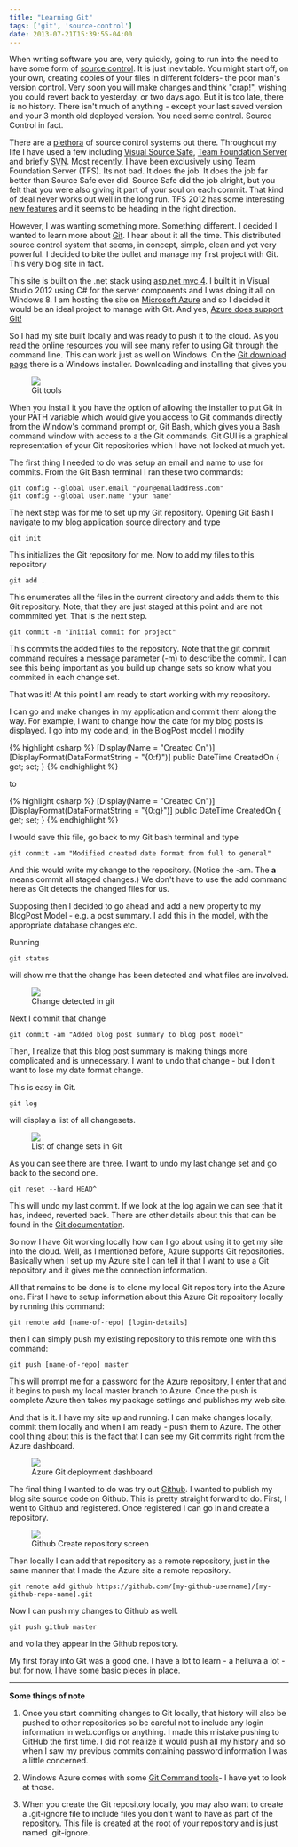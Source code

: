 ```yaml
---
title: "Learning Git"
tags: ['git', 'source-control']
date: 2013-07-21T15:39:55-04:00
---
```

When writing software you are, very quickly, going to run into the need to have some form of [source control](http://en.wikipedia.org/wiki/Revision_control). It is just inevitable. You might start off, on your own, creating copies of your files in different folders- the poor man's version control. Very soon you will make changes and think "crap!", wishing you could revert back to yesterday, or two days ago. But it is too late, there is no history. There isn't much of anything - except your last saved version and your 3 month old deployed version. You need some control. Source Control in fact.
<!--more-->
There are a [plethora](http://en.wikipedia.org/wiki/Comparison_of_revision_control_software) of source control systems out there. Throughout my life I have used a few including [Visual Source Safe](http://msdn.microsoft.com/en-us/library/3h0544kx(VS.80).aspx), [Team Foundation Server](http://msdn.microsoft.com/en-us/vstudio/ff637362.aspx) and briefly [SVN](http://subversion.tigris.org/). Most recently, I have been exclusively using Team Foundation Server (TFS). Its not bad. It does the job. It does the job far better than Source Safe ever did. Source Safe did the job alright, but you felt that you were also giving it part of your soul on each commit. That kind of deal never works out well in the long run. TFS 2012 has some interesting [new features](http://www.devproconnections.com/article/visual-studio-2011/tfs-2012-143104) and it seems to be heading in the right direction.

However, I was wanting something more. Something different. I decided I wanted to learn more about [Git](http://git-scm.com/). I hear about it all the time. This distributed source control system that seems, in concept, simple, clean and yet very powerful. I decided to bite the bullet and manage my first project with Git. This very blog site in fact. 

This site is built on the .net stack using [asp.net mvc 4](http://www.asp.net/mvc/mvc4). I built it in Visual Studio 2012 using C# for the server components and I was doing it all on Windows 8. I am hosting the site on [Microsoft Azure](http://www.azure.com/) and so I decided it would be an ideal project to manage with Git. And yes, [Azure does support Git!](https://azure.microsoft.com/en-us/documentation/articles/web-sites-deploy/)

So I had my site built locally and was ready to push it to the cloud. As you read the [online resources](http://gitref.org/) you will see many refer to using Git through the command line. This can work just as well on Windows. On the [Git download page](http://git-scm.com/download) there is a Windows installer. Downloading and installing that gives you 

<figure>
	<a href="http://farm9.staticflickr.com/8232/8373358333_cefc79e4c9.jpg"><img src="http://farm9.staticflickr.com/8232/8373358333_cefc79e4c9.jpg"></a>
	<figcaption>Git tools</figcaption>
</figure>


When you install it you have the option of allowing the installer to put Git in your PATH variable which would give you access to Git commands directly from the Window's command prompt or, Git Bash, which gives you a Bash command window with access to a the Git commands. Git GUI is a graphical representation of your Git repositories which I have not looked at much yet.

The first thing I needed to do was setup an email and name to use for commits. From the Git Bash terminal I ran these two commands:

    git config --global user.email "your@emailaddress.com"
    git config --global user.name "your name"

The next step was for me to set up my Git repository. Opening Git Bash I navigate to my blog application source directory and type

    git init

This initializes the Git repository for me. Now to add my files to this repository

    git add .

This enumerates all the files in the current directory and adds them to this Git repository. Note, that they are just staged at this point and are not commmited yet. That is the next step.

    git commit -m "Initial commit for project"

This commits the added files to the repository. Note that the git commit command requires a message parameter (-m) to describe the commit. I can see this being important as you build up change sets so know what you commited in each change set.

That was it! At this point I am ready to start working with my repository.

I can go and make changes in my application and commit them along the way. For example, I want to change how the date for my blog posts is displayed. I go into my code and, in the BlogPost model I modify

{% highlight csharp %}
[Display(Name = "Created On")]
[DisplayFormat(DataFormatString = "{0:f}")]
public DateTime CreatedOn { get; set; }
{% endhighlight %}

to

{% highlight csharp %}
[Display(Name = "Created On")]
[DisplayFormat(DataFormatString = "{0:g}")]
public DateTime CreatedOn { get; set; }
{% endhighlight %}

I would save this file, go back to my Git bash terminal and type
    
    git commit -am "Modified created date format from full to general"

And this would write my change to the repository. (Notice the -am. The **a** means commit all staged changes.) We don't have to use the add command here as Git detects the changed files for us.

Supposing then I decided to go ahead and add a new property to my BlogPost Model - e.g. a post summary. I add this in the model, with the appropriate database changes etc.

Running

    git status

will show me that the change has been detected and what files are involved.

<figure>
	<a href="http://farm9.staticflickr.com/8499/8373358353_55fdac8412.jpg"><img src="http://farm9.staticflickr.com/8499/8373358353_55fdac8412.jpg"></a>
	<figcaption>Change detected in git</figcaption>
</figure>

Next I commit that change

    git commit -am "Added blog post summary to blog post model"

Then, I realize that this blog post summary is making things more complicated and is unnecessary. I want to undo that change - but I don't want to lose my date format change. 

This is easy in Git. 

    git log

will display a list of all changesets. 

<figure>
	<a href="http://farm9.staticflickr.com/8071/8374431552_4a7b65dbc9.jpg"><img src="http://farm9.staticflickr.com/8071/8374431552_4a7b65dbc9.jpg"></a>
	<figcaption>List of change sets in Git</figcaption>
</figure>

As you can see there are three. I want to undo my last change set and go back to the second one.

    git reset --hard HEAD^

This will undo my last commit. If we look at the log again we can see that it has, indeed, reverted back. There are other details about this that can be found in the [Git documentation](http://git-scm.com/2011/07/11/reset.html).

So now I have Git working locally how can I go about using it to get my site into the cloud. Well, as I mentioned before, Azure supports Git repositories. Basically when I set up my Azure site I can tell it that I want to use a Git repository and it gives me the connection information.

All that remains to be done is to clone my local Git repository into the Azure one. First I have to setup information about this Azure Git repository locally by running this command:

    git remote add [name-of-repo] [login-details]

then I can simply push my existing repository to this remote one with this command:

    git push [name-of-repo] master

This will prompt me for a password for the Azure repository, I enter that and it begins to push my local master branch to Azure. Once the push is complete Azure then takes my package settings and publishes my web site.

And that is it. I have my site up and running. I can make changes locally, commit them locally and when I am ready - push them to Azure. The other cool thing about this is the fact that I can see my Git commits right from the Azure dashboard.

<figure>
	<a href="http://farm9.staticflickr.com/8193/8374475914_bd12820a3a.jpg"><img src="http://farm9.staticflickr.com/8193/8374475914_bd12820a3a.jpg"></a>
	<figcaption>Azure Git deployment dashboard</figcaption>
</figure>

The final thing I wanted to do was try out [Github](http://www.github.com). I wanted to publish my blog site source code on Github. This is pretty straight forward to do. First, I went to Github and registered. Once registered I can go in and create a repository. 

<figure>
	<a href="http://farm9.staticflickr.com/8220/8373358317_e2dba8390f.jpg"><img src="http://farm9.staticflickr.com/8220/8373358317_e2dba8390f.jpg"></a>
	<figcaption>Github Create repository screen</figcaption>
</figure>


Then locally I can add that repository as a remote repository, just in the same manner that I made the Azure site a remote repository.

    git remote add github https://github.com/[my-github-username]/[my-github-repo-name].git

Now I can push my changes to Github as well.

    git push github master

and voila they appear in the Github repository.

My first foray into Git was a good one. I have a lot to learn - a helluva a lot - but for now, I have some basic pieces in place.

----------

**Some things of note**

1. Once you start commiting changes to Git locally, that history will also be pushed to other repositories so be careful not to include any login information in web.configs or anything. I made this mistake pushing to GitHub the first time. I did not realize it would push all my history and so when I saw my previous commits containing password information I was a little concerned.

2. Windows Azure comes with some [Git Command tools](http://www.windowsazure.com/en-us/develop/nodejs/how-to-guides/command-line-tools/)- I have yet to look at those. 

3. When you create the Git repository locally, you may also want to create a .git-ignore file to include files you don't want to have as part of the repository. This file is created at the root of your repository and is just named .git-ignore.

